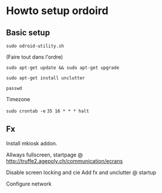 # Howto setup ordoird

## Basic setup

`sudo odroid-utility.sh`

(Faire tout dans l'ordre)

`sudo apt-get update && sudo apt-get upgrade`

`sudo apt-get install unclutter`

`passwd`

Timezone

`sudo crontab -e`
`35 16 * * * halt`

## Fx

Install mkiosk addon.

Allways fullscreen, startpage @ http://truffe2.agepoly.ch/communication/ecrans

Disable screen locking and cie
Add fx and unclutter @ startup




Configure network
